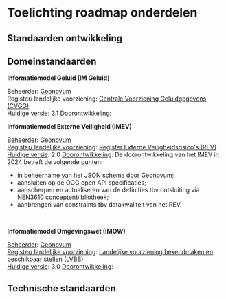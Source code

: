 # Toelichting roadmap onderdelen

## Standaarden ontwikkeling



## Domeinstandaarden

**Informatiemodel Geluid (IM Geluid)**

Beheerder: <a href='https://www.geonovum.nl/geo-standaarden/informatiemodel-geluid' target='_blank'>Geonovum</a><br/>
Register/ landelijke voorziening: <a href='https://www.rivm.nl/cvgg' target='_blank'>Centrale Voorziening Geluidgegevens (CVGG)</a><br/>
Huidige versie: 3.1
Doorontwikkeling: 
<br/>

**Informatiemodel Externe Veiligheid (IMEV)**

<u>Beheerder</u>: <a href='https://www.geonovum.nl/geo-standaarden/informatiemodel-externe-veiligheid' target='_blank'>Geonovum</a><br/>
<u>Register/ landelijke voorziening</u>: <a href='https://www.registerexterneveiligheid.nl/' target='_blank'>Register Externe Veiligheidsrisico's (REV)</a><br/>
<u>Huidige versie</u>: 2.0
<u>Doorontwikkeling</u>: De doorontwikkeling van het IMEV in 2024 betreft de volgende punten:<br/>
<ul><li>in beheername van het JSON schema door Geonovum;</li>
<li>aansluiten op de OGG open API specificaties;</li>
<li>aanscherpen en actualiseren van de definities tbv ontsluiting via <a href='https://definities.geostandaarden.nl/nl/' target='_blank'>NEN3610 conceptenbibliotheek</a>;</li>
<li>aanbrengen van constraints tbv datakwaliteit van het REV.</li>
</ul>
<br/>

**Informatiemodel Omgevingswet (IMOW)**

<u>Beheerder</u>: <a href='https://www.geonovum.nl/geo-standaarden/omgevingswet/STOPTPOD' target='_blank'>Geonovum</a><br/>
<u>Register/ landelijke voorziening</u>: <a href='https://iplo.nl/digitaal-stelsel/omgevingsdocumenten-opstellen-publiceren-wijzigen/omgevingsdocumenten-publiceren/' target='_blank'>Landelijke voorziening bekendmaken en beschikbaar stellen (LVBB)</a><br/>
<u>Huidige versie</u>: 3.0
<u>Doorontwikkeling</u>: 
<br/>

## Technische standaarden

